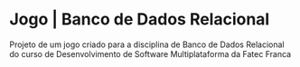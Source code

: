 # Jogo | Banco de Dados Relacional
 Projeto de um jogo criado para a disciplina de Banco de Dados Relacional do curso de Desenvolvimento de Software Multiplataforma da Fatec Franca
